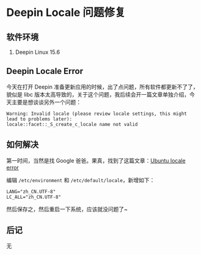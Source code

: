 # Deepin Locale 问题修复

## 软件环境

1. Deepin Linux 15.6

## Deepin Locale Error

今天在打开 Deepin 准备更新应用的时候，出了点问题，所有软件都更新不了了，貌似是 libc 版本太高导致的，关于这个问题，我后续会开一篇文章单独介绍，今天主要是想谈谈另外一个问题：

```
Warning: Invalid locale (please review locale settings, this might lead to problems later):
locale::facet::_S_create_c_locale name not valid
```

## 如何解决

第一时间，当然是找 Google 爸爸。果真，找到了这篇文章：[Ubuntu locale error](https://blog.sbouafif.com/2018/04/19/ubuntu-locale-error/)

编辑 `/etc/environment` 和 `/etc/default/locale`，新增如下：

```
LANG="zh_CN.UTF-8"
LC_ALL="zh_CN.UTF-8"
```

然后保存之，然后重启一下系统，应该就没问题了~

## 后记

无
